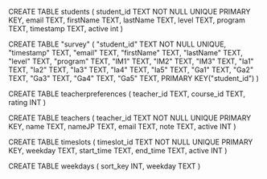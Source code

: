 CREATE TABLE students (
  student_id TEXT NOT NULL UNIQUE PRIMARY KEY,
  email	TEXT,
  firstName TEXT,
  lastName TEXT,
  level TEXT,
  program TEXT,
  timestamp TEXT,
  active int
)

CREATE TABLE "survey" (
	"student_id"	TEXT NOT NULL UNIQUE,
	"timestamp"	TEXT,
	"email"	TEXT,
	"firstName"	TEXT,
	"lastName"	TEXT,
	"level"	TEXT,
	"program"	TEXT,
	"IM1"	TEXT,
	"IM2"	TEXT,
	"IM3"	TEXT,
	"Ia1"	TEXT,
	"Ia2"	TEXT,
	"Ia3"	TEXT,
	"Ia4"	TEXT,
	"Ia5"	TEXT,
	"Ga1"	TEXT,
	"Ga2"	TEXT,
	"Ga3"	TEXT,
	"Ga4"	TEXT,
	"Ga5"	TEXT,
	PRIMARY KEY("student_id")
)

CREATE TABLE teacherpreferences (
  teacher_id TEXT,
  course_id TEXT,
  rating INT
)

CREATE TABLE teachers (
  teacher_id TEXT NOT NULL UNIQUE PRIMARY KEY,
  name TEXT,
  nameJP TEXT,
  email TEXT,
  note TEXT,
  active INT
)

CREATE TABLE timeslots (
  timeslot_id TEXT NOT NULL UNIQUE PRIMARY KEY,
  weekday TEXT,
  start_time TEXT,
  end_time TEXT,
  active INT
)

CREATE TABLE weekdays (
  sort_key INT,
  weekday TEXT
)